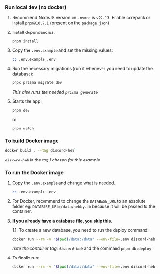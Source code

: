### Run local dev (no docker)

1. Recommend NodeJS version on `.nvmrc` is `v22.13`. Enable corepack or install `pnpm@10.7.1` (present on the `package.json`)

1. Install dependencies:

    ```sh
    pnpm install
    ```

1. Copy the `.env.example` and set the missing values:

    ```sh
    cp .env.example .env
    ```

1. Run the necessary migrations (run it whenever you need to update the database):

    ```sh
    pnpx prisma migrate dev
    ```

    _This also runs the needed `prisma generate`_

1. Starts the app:

    ```sh
    pnpm dev
    ```

    or

    ```
    pnpm watch
    ```

### To build Docker image

```sh
docker build . --tag discord-heb`
```

_`discord-heb` is the tag I chosen for this example_

### To run the Docker image

1. Copy the `.env.example` and change what is needed.

    ```sh
    cp .env.example .env
    ```

1. For Docker, recommend to change the `DATABASE_URL` to
an absolute folder eg: `DATABASE_URL=/data/hebby.db` because it will be passed to the container.

1. **If you already have a database file, you skip this.**

    1.1. To create a new database, you need to run the deploy command:

    ```sh
    docker run --rm -v "$(pwd)/data:/data" --env-file=.env discord-heb pnpm db:deploy
    ```

    _note the container tag: `discord-heb`_ and the command `pnpm db:deploy`

1. To finally run:

    ```sh
    docker run --rm -v "$(pwd)/data:/data" --env-file=.env discord-heb
    ```
